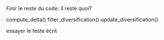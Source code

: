 Finir le reste du code:
Il reste quoi?

compute_delta()
filter_diversification()
update_diversification()

essayer le teste écrit
